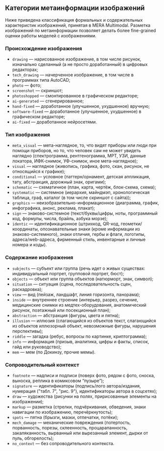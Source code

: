 ## Категории метаинформации изображений

Ниже приведена классификация формальных и содержательных характеристик изображений, принятая в MERA Multimodal. Разметка изображений по метаинформации позволяет делать более fine-grained оценки работы моделей с изображениями.

### Происхождение изображения

- `drawing` — нарисованное изображение, в том числе рисунок, изначально сделанный (а не просто доработанный) в цифровых редакторах;
- `tech_drawing` — начерченное изображение, в том числе в программах типа AutoCAD;
- `photo` — фото;
- `screenshot` — скриншот;
- `photoshopped` — смонтированное в графическом редакторе;
- `ai-generated` — сгенерированное;
- `hand-fixed` — доработанное (улучшенное, ухудшенное) вручную;
- `software-fixed` — доработанное (улучшенное, ухудшенное) в графическом редакторе;
- `ai-fixed` — доработанное нейросетями.


### Тип изображения

- `meta_visual` — мета-наглядное, то, что видят приборы или люди при помощи приборов, но то, что человек сам не может увидеть наглядно (спектрограмма, рентгенограмма, МРТ, УЗИ, данные локатора, ИФК-снимок, УФ-снимок, иное мета-наглядное);
- `visual` — наглядное (живопись, графика, фото, скан, рисунок, не относящийся к графике);
- `conditional` — условное (паттерн/орнамент, детская аппликация, тату, абстракция, дорожный знак, оригами);
- `schematic` — схематичное (план, карта, чертёж, блок-схема, схема);
- `systematic` — системное (иерархия, майндмэп, хронологическая таблица, граф, каталог (в том числе скриншот с сайта));
- `graphics` — неизобразительно-информационное (диаграмма, график, инфографика, анонс, реклама, плакат);
- `sign` — знаково-системное (текст/буквы/цифры, ноты, программный код, формулы, числа, брайль, азбука морзе);
- `identic` — идентификационное (штрихкод, QR-код, геометки/координаты, опознавательные знаки (кроме информации из знаково-системного), знаки отличия, гербы и флаги, логотипы, адреса/web-адреса, фирменный стиль, инвентарные и личные номера и коды).


### Содержание изображения

- `subjects` — субъект или группа (речь идет о живых существах: индивидуальный портрет, групповой портрет, бюст);
- `objects` — объект или группа объектов (натюрморт, знак, символ);
- `situation` — ситуация (сцена, последовательность сцен, раскадровка);
- `view` — вид (пейзаж, ландшафт, линия горизонта, панорама);
- `inside` — внутреннее строение (интерьер, разрез, сечение, медицинские снимки из медтех-оборудования, анатомический рисунок, поэтажный или посекционный план);
- `abstraction` — абстракция (фигуры, цвета и пятна);
- `illusion` — иллюзия (слагающийся из объектов текст, слагающийся из объектов иллюзорный объект, невозможные фигуры, нарушения перспективы);
- `riddle` — загадка (ребус, вопросы по картинке, криптограмма);
- `info` — информация (призыв, аналитика, цифры и факты, список, гайд или руководство);
- `mem` — мем (по Докинзу, прочие мемы).


### Сопроводительный контекст

- `footnote` — надписи и подписи (поверх фото, рядом с фото, сноска, выноска, реплика в комиксовом “пузыре”);
- `signature` — идентификаторы (подпись/лого автора/издания, нумерация ("табл. 7", "рис. 9"), идентификаторы автора в соцсетях);
- `draw` — художества (рисунки на полях, пририсованные элементы на изображении);
- `markup` — разметка (стрелки, подчёркивания, обведения, знаки навигации по изображению, перечёркнутость);
- `spots` — пятна (брызги, мазки, отпечатки, потёки);
- `mech_damage` — механические повреждения (потертость, порванность, порезы, склеенность, процарапанность, закаляканность, вырванный или вырезанный элемент, дырки от пуль, обгорелость);
- `no_context` — без сопроводительного контекста.
